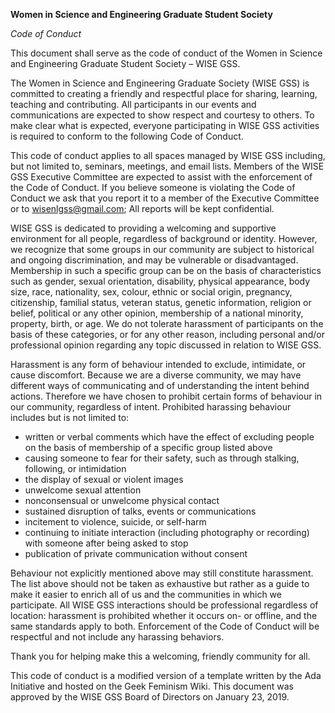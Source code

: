 **Women in Science and Engineering Graduate Student Society**

*Code of Conduct*

This document shall serve as the code of conduct of the Women in Science and Engineering Graduate Student Society – WISE GSS.  

The Women in Science and Engineering Graduate Society (WISE GSS)  is committed to creating a friendly and respectful place for sharing, learning, teaching and contributing. All participants in our events and communications are expected to show respect and courtesy to others. To make clear what is expected, everyone participating in WISE GSS activities is required to conform to the following Code of Conduct.  

This code of conduct applies to all spaces managed by WISE GSS including, but not limited to, seminars, meetings, and email lists. Members of the WISE GSS Executive Committee are expected to assist with the enforcement of the Code of Conduct. If you believe someone is violating the Code of Conduct we ask that you report it to a member of the Executive Committee or to wisenlgss@gmail.com; All reports will be kept confidential.  

WISE GSS is dedicated to providing a welcoming and supportive environment for all people, regardless of background or identity. However, we recognize that some groups in our community are subject to historical and ongoing discrimination, and may be vulnerable or disadvantaged. Membership in such a specific group can be on the basis of characteristics such as gender, sexual orientation, disability, physical appearance, body size, race, nationality, sex, colour, ethnic or social origin, pregnancy, citizenship, familial status, veteran status, genetic information, religion or belief, political or any other opinion, membership of a national minority, property, birth, or age. We do not tolerate harassment of participants on the basis of these categories, or for any other reason, including personal and/or professional opinion regarding any topic discussed in relation to WISE GSS.  

Harassment is any form of behaviour intended to exclude, intimidate, or cause discomfort. Because we are a diverse community, we may have different ways of communicating and of understanding the intent behind actions. Therefore we have chosen to prohibit certain forms of behaviour in our community, regardless of intent. Prohibited harassing behaviour includes but is not limited to:  

- written or verbal comments which have the effect of excluding people on the basis of membership of a specific group listed above  
- causing someone to fear for their safety, such as through stalking, following, or intimidation  
- the display of sexual or violent images  
- unwelcome sexual attention  
- nonconsensual or unwelcome physical contact  
- sustained disruption of talks, events or communications  
- incitement to violence, suicide, or self-harm  
- continuing to initiate interaction (including photography or recording) with someone after being asked to stop  
- publication of private communication without consent  

Behaviour not explicitly mentioned above may still constitute harassment. The list above should not be taken as exhaustive but rather as a guide to make it easier to enrich all of us and the communities in which we participate. All WISE GSS interactions should be professional regardless of location: harassment is prohibited whether it occurs on- or offline, and the same standards apply to both. Enforcement of the Code of Conduct will be respectful and not include any harassing behaviors.   

Thank you for helping make this a welcoming, friendly community for all.  

This code of conduct is a modified version of a template written by the Ada Initiative and hosted on the Geek Feminism Wiki. This document was approved by the WISE GSS Board of Directors on January 23, 2019.
